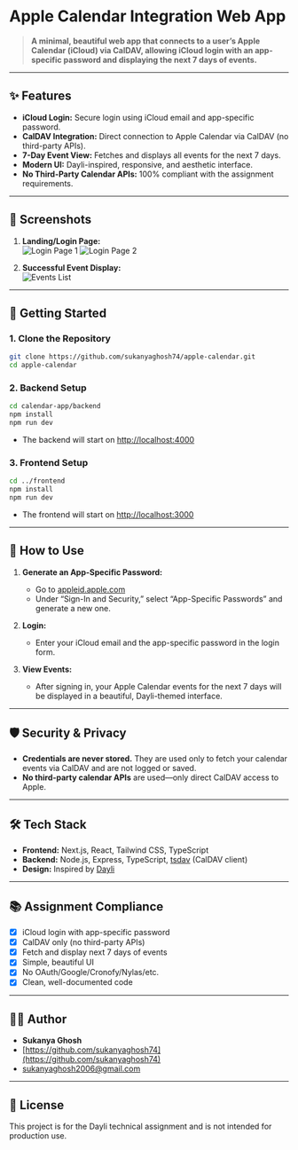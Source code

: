 # Apple Calendar Integration Web App

> **A minimal, beautiful web app that connects to a user’s Apple Calendar (iCloud) via CalDAV, allowing iCloud login with an app-specific password and displaying the next 7 days of events.**

---

## ✨ Features

- **iCloud Login:** Secure login using iCloud email and app-specific password.
- **CalDAV Integration:** Direct connection to Apple Calendar via CalDAV (no third-party APIs).
- **7-Day Event View:** Fetches and displays all events for the next 7 days.
- **Modern UI:** Dayli-inspired, responsive, and aesthetic interface.
- **No Third-Party Calendar APIs:** 100% compliant with the assignment requirements.

---

## 📸 Screenshots

1. **Landing/Login Page:**  
   ![Login Page 1](https://github.com/user-attachments/assets/50ac5b66-808d-457a-83a6-c26079b90b0d)
   ![Login Page 2](https://github.com/user-attachments/assets/a1b220d6-1823-455e-a13c-2d5d75655002)

3. **Successful Event Display:**  
   ![Events List](./screenshots/events.png)
   
---

## 🚀 Getting Started

### 1. **Clone the Repository**
```bash
git clone https://github.com/sukanyaghosh74/apple-calendar.git
cd apple-calendar
```

### 2. **Backend Setup**
```bash
cd calendar-app/backend
npm install
npm run dev
```
- The backend will start on [http://localhost:4000](http://localhost:4000)

### 3. **Frontend Setup**
```bash
cd ../frontend
npm install
npm run dev
```
- The frontend will start on [http://localhost:3000](http://localhost:3000)

---

## 🔑 **How to Use**

1. **Generate an App-Specific Password:**
   - Go to [appleid.apple.com](https://appleid.apple.com/account/manage)
   - Under “Sign-In and Security,” select “App-Specific Passwords” and generate a new one.

2. **Login:**
   - Enter your iCloud email and the app-specific password in the login form.

3. **View Events:**
   - After signing in, your Apple Calendar events for the next 7 days will be displayed in a beautiful, Dayli-themed interface.

---

## 🛡️ Security & Privacy

- **Credentials are never stored.** They are used only to fetch your calendar events via CalDAV and are not logged or saved.
- **No third-party calendar APIs** are used—only direct CalDAV access to Apple.

---

## 🛠️ Tech Stack

- **Frontend:** Next.js, React, Tailwind CSS, TypeScript
- **Backend:** Node.js, Express, TypeScript, [tsdav](https://github.com/natelindev/tsdav) (CalDAV client)
- **Design:** Inspired by [Dayli](https://usedayli.framer.website/)

---

## 📚 Assignment Compliance

- [x] iCloud login with app-specific password
- [x] CalDAV only (no third-party APIs)
- [x] Fetch and display next 7 days of events
- [x] Simple, beautiful UI
- [x] No OAuth/Google/Cronofy/Nylas/etc.
- [x] Clean, well-documented code

---

## 🙋‍♂️ Author

- **Sukanya Ghosh**
- [https://github.com/sukanyaghosh74](https://github.com/sukanyaghosh74)
- [sukanyaghosh2006@gmail.com](sukanyaghosh2006@gmail.com)

---

## 📄 License

This project is for the Dayli technical assignment and is not intended for production use.
